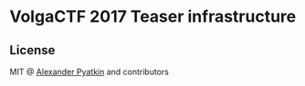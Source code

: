 # VolgaCTF 2017 Teaser infrastructure

## License
MIT @ [Alexander Pyatkin](https://github.com/aspyatkin) and contributors
